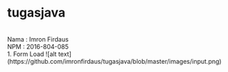 # tugasjava
<br>
Nama : Imron Firdaus
<br>
NPM : 2016-804-085
<br>
1. Form Load
![alt text](https://github.com/imronfirdaus/tugasjava/blob/master/images/input.png)
<br>
